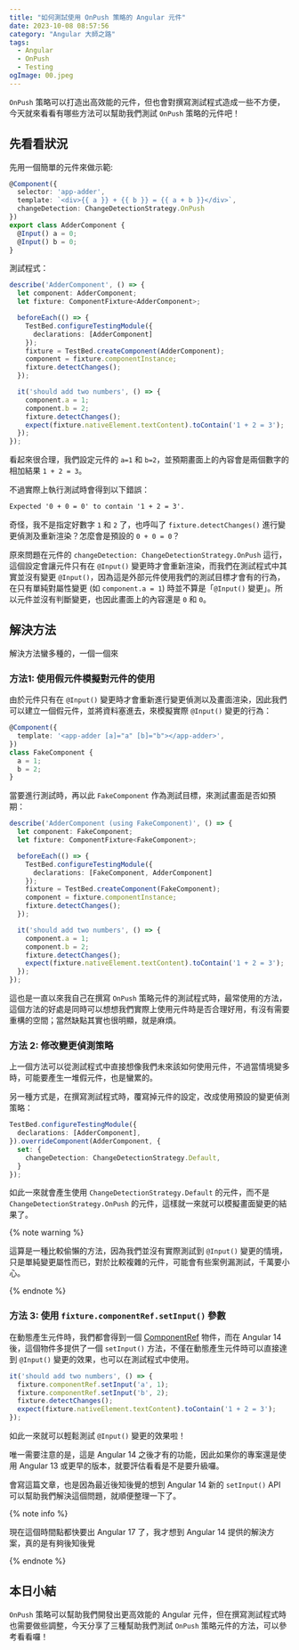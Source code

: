 ```yaml
---
title: "如何測試使用 OnPush 策略的 Angular 元件"
date: 2023-10-08 08:57:56
category: "Angular 大師之路"
tags:
  - Angular
  - OnPush
  - Testing
ogImage: 00.jpeg
---
```


`OnPush` 策略可以打造出高效能的元件，但也會對撰寫測試程式造成一些不方便，今天就來看看有哪些方法可以幫助我們測試 `OnPush` 策略的元件吧！

<!-- more -->

## 先看看狀況

先用一個簡單的元件來做示範:

```typescript
@Component({
  selector: 'app-adder',
  template: `<div>{{ a }} + {{ b }} = {{ a + b }}</div>`,
  changeDetection: ChangeDetectionStrategy.OnPush
})
export class AdderComponent {
  @Input() a = 0;
  @Input() b = 0;
}
```

測試程式：

```typescript
describe('AdderComponent', () => {
  let component: AdderComponent;
  let fixture: ComponentFixture<AdderComponent>;

  beforeEach(() => {
    TestBed.configureTestingModule({
      declarations: [AdderComponent]
    });
    fixture = TestBed.createComponent(AdderComponent);
    component = fixture.componentInstance;
    fixture.detectChanges();
  });

  it('should add two numbers', () => {
    component.a = 1;
    component.b = 2;
    fixture.detectChanges();
    expect(fixture.nativeElement.textContent).toContain('1 + 2 = 3');
  });
});
```

看起來很合理，我們設定元件的 `a=1` 和 `b=2`，並預期畫面上的內容會是兩個數字的相加結果 `1 + 2 = 3`。

不過實際上執行測試時會得到以下錯誤：

```txt
Expected '0 + 0 = 0' to contain '1 + 2 = 3'.
```

奇怪，我不是指定好數字 `1` 和 `2` 了，也呼叫了 `fixture.detectChanges()` 進行變更偵測及重新渲染？怎麼會是預設的 `0 + 0 = 0`？

原來問題在元件的 `changeDetection: ChangeDetectionStrategy.OnPush` 這行，這個設定會讓元件只有在 `@Input()` 變更時才會重新渲染，而我們在測試程式中其實並沒有變更 `@Input()`，因為這是外部元件使用我們的測試目標才會有的行為，在只有單純對屬性變更 (如 `component.a = 1`) 時並不算是「`@Input()` 變更」。所以元件並沒有判斷變更，也因此畫面上的內容還是 `0` 和 `0`。

## 解決方法

解決方法蠻多種的，一個一個來

### 方法1: 使用假元件模擬對元件的使用

由於元件只有在 `@Input()` 變更時才會重新進行變更偵測以及畫面渲染，因此我們可以建立一個假元件，並將資料塞進去，來模擬實際 `@Input()` 變更的行為：

```typescript
@Component({
  template: '<app-adder [a]="a" [b]="b"></app-adder>',
})
class FakeComponent {
  a = 1;
  b = 2;
}
```

當要進行測試時，再以此 `FakeComponent` 作為測試目標，來測試畫面是否如預期：

```typescript
describe('AdderComponent (using FakeComponent)', () => {
  let component: FakeComponent;
  let fixture: ComponentFixture<FakeComponent>;

  beforeEach(() => {
    TestBed.configureTestingModule({
      declarations: [FakeComponent, AdderComponent]
    });
    fixture = TestBed.createComponent(FakeComponent);
    component = fixture.componentInstance;
    fixture.detectChanges();
  });

  it('should add two numbers', () => {
    component.a = 1;
    component.b = 2;
    fixture.detectChanges();
    expect(fixture.nativeElement.textContent).toContain('1 + 2 = 3');
  });
});
```

這也是一直以來我自己在撰寫 `OnPush` 策略元件的測試程式時，最常使用的方法，這個方法的好處是同時可以想想我們實際上使用元件時是否合理好用，有沒有需要重構的空間；當然缺點其實也很明顯，就是麻煩。

### 方法 2: 修改變更偵測策略

上一個方法可以從測試程式中直接想像我們未來該如何使用元件，不過當情境變多時，可能要產生一堆假元件，也是蠻累的。

另一種方式是，在撰寫測試程式時，覆寫掉元件的設定，改成使用預設的變更偵測策略：

```typescript
TestBed.configureTestingModule({
  declarations: [AdderComponent],
}).overrideComponent(AdderComponent, {
  set: {
    changeDetection: ChangeDetectionStrategy.Default,
  }
});
```

如此一來就會產生使用 `ChangeDetectionStrategy.Default` 的元件，而不是 `ChangeDetectionStrategy.OnPush` 的元件，這樣就一來就可以模擬畫面變更的結果了。

{% note warning %}

這算是一種比較偷懶的方法，因為我們並沒有實際測試到 `@Input()` 變更的情境，只是單純變更屬性而已，對於比較複雜的元件，可能會有些案例漏測試，千萬要小心。

{% endnote %}

### 方法 3: 使用 `fixture.componentRef.setInput()` 參數

在動態產生元件時，我們都會得到一個 [ComponentRef](https://angular.io/api/core/ComponentRef) 物件，而在 Angular 14 後，這個物件多提供了一個 `setInput()` 方法，不僅在動態產生元件時可以直接達到 `@Input()` 變更的效果，也可以在測試程式中使用。

```typescript
it('should add two numbers', () => {
  fixture.componentRef.setInput('a', 1);
  fixture.componentRef.setInput('b', 2);
  fixture.detectChanges();
  expect(fixture.nativeElement.textContent).toContain('1 + 2 = 3');
});
```

如此一來就可以輕鬆測試 `@Input()` 變更的效果啦！

唯一需要注意的是，這是 Angular 14 之後才有的功能，因此如果你的專案還是使用 Angular 13 或更早的版本，就要評估看看是不是要升級囉。

會寫這篇文章，也是因為最近後知後覺的想到 Angular 14 新的 `setInput()` API 可以幫助我們解決這個問題，就順便整理一下了。

{% note info %}

現在這個時間點都快要出 Angular 17 了，我才想到 Angular 14 提供的解決方案，真的是有夠後知後覺

{% endnote %}

## 本日小結

`OnPush` 策略可以幫助我們開發出更高效能的 Angular 元件，但在撰寫測試程式時也需要做些調整，今天分享了三種幫助我們測試 `OnPush` 策略元件的方法，可以參考看看囉！
